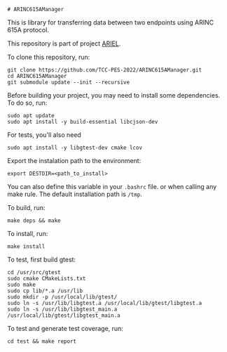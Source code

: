     # ARINC615AManager

This is library for transferring data between two endpoints using ARINC 615A protocol.

This repository is part of project [ARIEL](https://github.com/TCC-PES-2022).

To clone this repository, run:

    git clone https://github.com/TCC-PES-2022/ARINC615AManager.git
    cd ARINC615AManager
    git submodule update --init --recursive

Before building your project, you may need to install some dependencies. To do so, run:

    sudo apt update
    sudo apt install -y build-essential libcjson-dev
    
For tests, you'll also need
    
    sudo apt install -y libgtest-dev cmake lcov

Export the instalation path to the environment:

    export DESTDIR=<path_to_install>

You can also define this variable in your `.bashrc` file. or when calling any make rule. The default installation path is `/tmp`.

To build, run:

    make deps && make

To install, run:

    make install

To test, first build gtest:

    cd /usr/src/gtest
    sudo cmake CMakeLists.txt
    sudo make
    sudo cp lib/*.a /usr/lib
    sudo mkdir -p /usr/local/lib/gtest/
    sudo ln -s /usr/lib/libgtest.a /usr/local/lib/gtest/libgtest.a
    sudo ln -s /usr/lib/libgtest_main.a /usr/local/lib/gtest/libgtest_main.a

To test and generate test coverage, run:

    cd test && make report